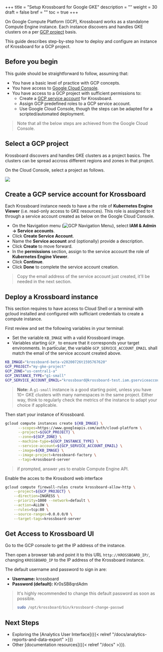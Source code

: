 +++
title = "Setup Krossboard for Google GKE"
description = ""
weight = 30
draft = false
bref = ""
toc = true 
+++

On Google Compute Platform (GCP), Krossboard works as a standalone Compute Engine instance.
Each instance discovers and handles GKE clusters on a per [GCP project](https://cloud.google.com/resource-manager/docs/creating-managing-projects) basis. 

This guide describes step-by-step how to deploy and configure an instance of Krossboard for a GCP project. 

## Before you begin
This guide should be straightforward to follow, assuming that:

* You have a basic level of practice with GCP concepts.
* You have access to [Google Cloud Console](https://console.cloud.google.com/).
* You have access to a GCP project with sufficient permissions to:
  * Create a [GCP service account](https://cloud.google.com/iam/docs/understanding-service-accounts) for Krossboard.
  * Assign GCP predefined roles to a GCP service account.
  * Use Google Cloud Console, though the steps can be adapted for a scripted/automated deployment.

> Note that all the below steps are achieved from the Google Cloud Console.

## Select a GCP project
Krossboard discovers and handles GKE clusters as a project basics. The clusters can be spread accross different regions and zones in that project.

 On the Cloud Console, select a project as follows.

 ![](/images/docs/gcp-select-project.png)


## Create a GCP service account for Krossboard
Each Krossboard instance needs to have a the role of **Kubernetes Engine Viewer** (i.e. read-only access to GKE resources).
This role is assigned to it through a service account created as below on the Google Cloud Console.

* On the Navigation menu (![GCP Navigation Menu](/images/docs/gcp-nagivation-menu.png)), select **IAM & Admin -> Service accounts**.
* Click **Create Service Account**.
* Name the **Service account** and (optionally) provide a description.
* Click **Create** to move forward.
* In the **permissions** section, assign to the service account the role of **Kubernetes Engine Viewer**.
* Click **Continue**.
* Click **Done** to complete the service account creation.

> Copy the email address of the service account just created, it'll be needed in the next section.

## Deploy a Krossboard instance

This section requires to have access to Cloud Shell or a terminal with gcloud installed and configured with sufficiant credentials to create a compute instance.

First review and set the following variables in your terminal: 
  * Set the variable `KB_IMAGE` with a valid Krossboard image.
  * Variables starting `GCP_`  to ensure that it corresponds your target environments. In particular, the variable `GCP_SERVICE_ACCOUNT_EMAIL` shall match the email of the service account created above.

```bash
KB_IMAGE="krossboard-beta-v20200726t1595767620"
GCP_PROJECT="my-gke-project"
GCP_ZONE="us-central1-a"
GCP_INSTANCE_TYPE="g1-small"  
GCP_SERVICE_ACCOUNT_EMAIL="krossboard@krossboard-test.iam.gserviceaccount.com"
```

> **Note:** A `g1-small` instance is a good starting point, unless you have 10+ GKE clusters with many namespaces in the same project. Either way, think to regularly check the metrics of the instance to adapt your choice if applicable.


Then start your instance of Krossboard.

```bash
gcloud compute instances create ${KB_IMAGE} \
      --scopes=https://www.googleapis.com/auth/cloud-platform \
      --project=${GCP_PROJECT} \
      --zone=${GCP_ZONE} \
      --machine-type=${GCP_INSTANCE_TYPE} \
      --service-account=${GCP_SERVICE_ACCOUNT_EMAIL} \
      --image=${KB_IMAGE} \
      --image-project=krossboard-factory \
      --tags=krossboard-server
```

> if prompted, answer `y`es to enable Compute Engine API.

Enable the acces to the Krossbord web interface

```bash
gcloud compute firewall-rules create krossboard-allow-http \
    --project=${GCP_PROJECT} \
    --direction=INGRESS \
    --priority=1000 --network=default \
    --action=ALLOW \
    --rules=tcp:80 \
    --source-ranges=0.0.0.0/0 \
    --target-tags=krossboard-server
```


## Get Access to Krossboard UI
Go to the GCP console to get the IP address of the instance. 

Then open a browser tab and point it to this URL `http://KROSSBOARD_IP/`, changing `KROSSBOARD_IP` to the IP address of the Krossboard instance.

The default username and password to sign in are:

* **Username:** krossboard
* **Password (default):** Kr0sSB8qrdAdm

> It's highly recommended to change this default password as soon as possible. 
> ```bash
> sudo /opt/krossboard/bin/krossboard-change-passwd
> ```

## Next Steps
* Exploring the [Analytics User Interface]({{< relref "/docs/analytics-reports-and-data-export" >}})
* Other [documentation resources]({{< relref "/docs" >}}).